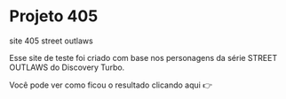 # Projeto 405
 site 405 street outlaws


 Esse site de teste foi criado com base nos personagens da série STREET OUTLAWS do Discovery Turbo.

 Você pode ver como ficou o resultado clicando aqui 👉 
